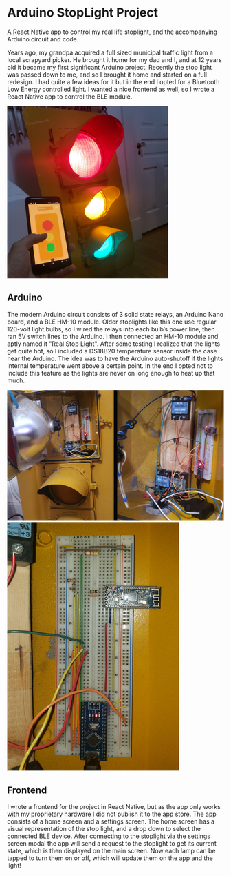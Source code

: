 # Arduino StopLight Project
A React Native app to control my real life stoplight, and the accompanying Arduino circuit and code.

Years ago, my grandpa acquired a full sized municipal traffic light from a local scrapyard picker. He brought it home for my dad and I, and at 12 years old it became my first significant Arduino project. Recently the stop light was passed down to me, and so I brought it home and started on a full redesign. I had quite a few ideas for it but in the end I opted for a Bluetooth Low Energy controlled light. I wanted a nice frontend as well, so I wrote a React Native app to control the BLE module.

<img src="./docs/AppImage.jpg" width="375">

## Arduino
The modern Arduino circuit consists of 3 solid state relays, an Arduino Nano board, and a BLE HM-10 module. 
Older stoplights like this one use regular 120-volt light bulbs, so I wired the relays into each bulb’s power line, then ran 5V switch lines to the Arduino. I then connected an HM-10 module and aptly named it "Real Stop Light". After some testing I realized that the lights get quite hot, so I included a DS18B20 temperature sensor inside the case near the Arduino. The idea was to have the Arduino auto-shutoff if the lights internal temperature went above a certain point. In the end I opted not to include this feature as the lights are never on long enough to heat up that much.

<img src="./docs/Internals.jpg">

<img src="./docs/ArduinoCircuit.jpg" width="400">

## Frontend
I wrote a frontend for the project in React Native, but as the app only works with my proprietary hardware I did not publish it to the app store.
The app consists of a home screen and a settings screen. The home screen has a visual representation of the stop light, and a drop down to select the connected BLE device.
After connecting to the stoplight via the settings screen modal the app will send a request to the stoplight to get its current state, which is then displayed on the main screen. Now each lamp can be tapped to turn them on or off, which will update them on the app and the light!